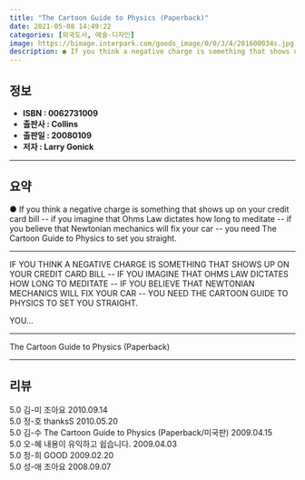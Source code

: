 ```yaml
---
title: "The Cartoon Guide to Physics (Paperback)"
date: 2021-05-08 14:49:22
categories: [외국도서, 예술-디자인]
image: https://bimage.interpark.com/goods_image/0/0/3/4/201600034s.jpg
description: ● If you think a negative charge is something that shows up on your credit card bill -- if you imagine that Ohms Law dictates how long to meditate -- if you be
---
```


## **정보**

- **ISBN : 0062731009**
- **출판사 : Collins**
- **출판일 : 20080109**
- **저자 : Larry Gonick**

------



## **요약**

●  If you think a negative charge is something that shows up on your credit card bill -- if you imagine that Ohms Law dictates how long to meditate -- if you believe that Newtonian mechanics will fix your car -- you need The Cartoon Guide to Physics to set you straight.

------

IF YOU THINK A NEGATIVE CHARGE IS SOMETHING THAT SHOWS UP ON YOUR CREDIT CARD BILL -- IF YOU IMAGINE THAT OHMS LAW DICTATES HOW LONG TO MEDITATE -- IF YOU BELIEVE THAT NEWTONIAN MECHANICS WILL FIX YOUR CAR -- YOU NEED THE CARTOON GUIDE TO PHYSICS TO SET YOU STRAIGHT.

YOU... 

------


The Cartoon Guide to Physics (Paperback) 

------


## **리뷰** 

5.0 김-미 조아요 2010.09.14 <br/>5.0 정-호 thanksS 2010.05.20 <br/>5.0 김-수 The Cartoon Guide to Physics (Paperback/미국판) 2009.04.15 <br/>5.0 오-혜 내용이 유익하고 쉽습니다. 2009.04.03 <br/>5.0 정-희 GOOD 2009.02.20 <br/>5.0 성-애 조아요 2008.09.07 <br/>